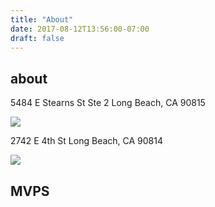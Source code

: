 ```yaml
---
title: "About"
date: 2017-08-12T13:56:00-07:00
draft: false
---
```


## about

<div>
<div>
<p> 5484 E Stearns St Ste 2 Long Beach, CA 90815 </p>
<div id="map_canvas">
  <img src="../img/mvps1.png" />
</div>
</div>
<div>
<p> 2742 E 4th St Long Beach, CA 90814</p>

<div id="map_canvas2">
  <img src="../img/mvps2.png" />
</div>
</div>
</div>


## MVPS
